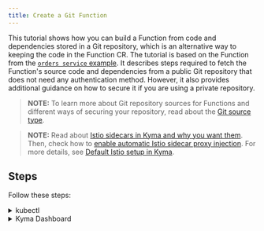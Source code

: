 ```yaml
---
title: Create a Git Function
---
```


This tutorial shows how you can build a Function from code and dependencies stored in a Git repository, which is an alternative way to keeping the code in the Function CR. The tutorial is based on the Function from the [`orders service` example](https://github.com/kyma-project/examples/tree/main/orders-service). It describes steps required to fetch the Function's source code and dependencies from a public Git repository that does not need any authentication method. However, it also provides additional guidance on how to secure it if you are using a private repository.

> **NOTE:** To learn more about Git repository sources for Functions and different ways of securing your repository, read about the [Git source type](../../05-technical-reference/svls-04-git-source-type.md).

> **NOTE:** Read about [Istio sidecars in Kyma and why you want them](../../01-overview/main-areas/service-mesh/smsh-03-istio-sidecars-in-kyma.md). Then, check how to [enable automatic Istio sidecar proxy injection](../../04-operation-guides/operations/smsh-01-istio-enable-sidecar-injection.md). For more details, see [Default Istio setup in Kyma](../../01-overview/main-areas/service-mesh/smsh-02-default-istio-setup-in-kyma.md).

## Steps

Follow these steps:

<div tabs name="steps" group="create-function">
  <details>
  <summary label="kubectl">
  kubectl
  </summary>

1. Export these variables:

   ```bash
   export GIT_FUNCTION={GIT_FUNCTION_NAME}
   export NAMESPACE={FUNCTION_NAMESPACE}
   ```

2. Create a Secret (optional).

   If you use a secured repository, you must first create a Secret for one of these authentication methods:

   - Basic authentication (username and password or token) to this repository in the same Namespace as the Function:

   ```yaml
   cat <<EOF | kubectl apply -f -
   apiVersion: v1
   kind: Secret
   metadata:
     name: git-creds-basic
     namespace: $NAMESPACE
   type: Opaque
   data:
     username: {BASE64_ENCODED_USERNAME}
     password: {BASE64_ENCODED_PASSWORD_OR_TOKEN}
   EOF
   ```

   - SSH key:

   ```yaml
   cat <<EOF | kubectl apply -f -
   apiVersion: v1
   kind: Secret
   metadata:
     name: git-creds-key
     namespace: $NAMESPACE
   type: Opaque
   data:
     key: {BASE64_ENCODED_PRIVATE_SSH_KEY}
   EOF
   ```

   > **NOTE:** Read more about the [supported authentication methods](../../05-technical-reference/svls-04-git-source-type.md).

3. Create a [GitRepository CR](../../05-technical-reference/00-custom-resources/svls-02-gitrepository.md) that specifies the Git repository metadata:

   ```yaml
   cat <<EOF | kubectl apply -f -
   apiVersion: serverless.kyma-project.io/v1alpha1
   kind: GitRepository
   metadata:
     name: $GIT_FUNCTION
     namespace: $NAMESPACE
   spec:
     url: "https://github.com/kyma-project/examples.git"
   EOF
   ```

   > **NOTE:** If you use a secured repository, add the **auth** object with the adequate **type** and **secretName** fields to the spec:

   ```yaml
   spec:
     ...
     auth:
       type: # "basic" or "key"
       secretName: # "git-creds-basic" or "git-creds-key"
   ```

   > **NOTE:** To avoid performance degradation caused by large Git repositories and large monorepos, Function Controller implements a configurable backoff period for the source checkout based on `APP_FUNCTION_REQUEUE_DURATION`. This behavior can be disabled, allowing the controller to perform the source checkout with every reconciliation loop by marking the Function CR with the annotation `serverless.kyma-project.io/continuousGitCheckout: true`

4. Create a Function CR that specifies the Function's logic and points to the directory with code and dependencies in the given repository.

   ```yaml
   cat <<EOF | kubectl apply -f -
   apiVersion: serverless.kyma-project.io/v1alpha1
   kind: Function
   metadata:
     name: $GIT_FUNCTION
     namespace: $NAMESPACE
   spec:
     type: git
     runtime: nodejs14
     source: $GIT_FUNCTION
     reference: main
     baseDir: orders-service/function
   EOF
   ```

   > **NOTE:** See this [Function's code and dependencies](https://github.com/kyma-project/examples/tree/main/orders-service/function).

5. Check if your Function was created and all conditions are set to `True`:

   ```bash
   kubectl get functions $GIT_FUNCTION -n $NAMESPACE
   ```

   You should get a result similar to this example:

   ```bash
   NAME            CONFIGURED   BUILT     RUNNING   RUNTIME    VERSION   AGE
   test-function   True         True      True      nodejs14   1         96s
   ```

   </details>
   <details>
   <summary label="busola-ui">
   Kyma Dashboard
   </summary>

> **NOTE:** Kyma Dashboard uses Busola, which is not installed by default. Follow the [instructions](https://github.com/kyma-project/busola#installation) to install it.

1.  Create a Namespace or select one from the drop-down list in the top navigation panel.

2.  Create a Secret (optional).

    If you use a secured repository, you must first create a Secret with either basic (username and password or token) or SSH key authentication to this repository in the same Namespace as the Function. To do that, follow these sub-steps:

    - Open your Namespace view. In the left navigation panel, go to **Configuration** > **Secrets** and select the **Create Secret** button.

    - Open the **Advanced** view and enter the Secret name and type.

    - Select **Add data entry** and enter these key-value pairs with credentials:

      - Basic authentication: `username: {USERNAME}` and `password: {PASSWORD_OR_TOKEN}``

      - SSH key: `key: {SSH_KEY}`

      > **NOTE:** Read more about the [supported authentication methods](../../05-technical-reference/svls-04-git-source-type.md).

    - Confirm by selecting **Create**.

3.  To connect the repository, go to **Workloads** > **Functions** > **Create Function**.

4.  Go to **Advanced**, change **Source Type** from **Inline** to **Git Repository**.

5.  Click on the **Git Repository** section and connect your repository, with `https://github.com/kyma-project/examples.git` as repository **URL**, **Base Dir** as `orders-service/function` and **Reference** as `main`.

    > **NOTE:** If you want to connect a secured repository instead of a public one, toggle the **Auth** switch. In the **Auth** section choose **Secret** from the list and choose the preffered type.

6.  Click **Create**.

    After a while, a message confirms that the Function has been created.
    Make sure that the new Function has the `RUNNING` status.

      </details>

    </div>
